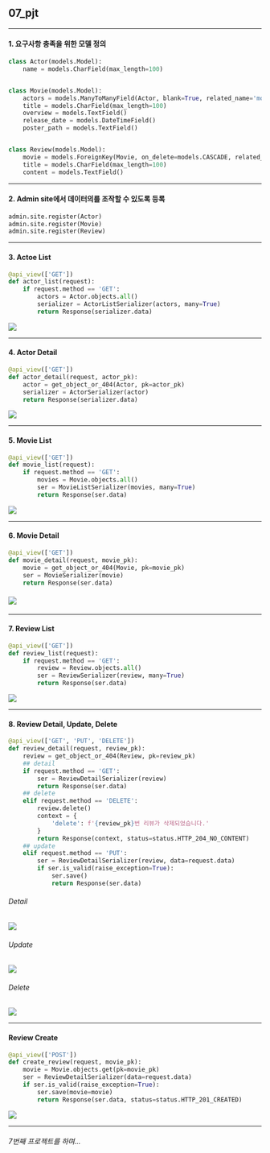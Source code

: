 ## 07_pjt

---

#### 1. 요구사항 충족을 위한 모델 정의

```python
class Actor(models.Model):
    name = models.CharField(max_length=100)


class Movie(models.Model):
    actors = models.ManyToManyField(Actor, blank=True, related_name='movies')
    title = models.CharField(max_length=100)
    overview = models.TextField()
    release_date = models.DateTimeField()
    poster_path = models.TextField()


class Review(models.Model):
    movie = models.ForeignKey(Movie, on_delete=models.CASCADE, related_name='movie')
    title = models.CharField(max_length=100)
    content = models.TextField()
```

---

#### 2. Admin site에서 데이터의를 조작할 수 있도록 등록

```python
admin.site.register(Actor)
admin.site.register(Movie)
admin.site.register(Review)
```

---

#### 3. Actoe List

```python
@api_view(['GET'])
def actor_list(request):
    if request.method == 'GET':
        actors = Actor.objects.all()
        serializer = ActorListSerializer(actors, many=True)
        return Response(serializer.data)
```

![](assets/73392cc4f3d17bf02c057f378e7efd6172923c9a.PNG)

---

#### 4. Actor Detail

```python
@api_view(['GET'])
def actor_detail(request, actor_pk):
    actor = get_object_or_404(Actor, pk=actor_pk)
    serializer = ActorSerializer(actor)
    return Response(serializer.data)
```

![](assets/997ffe73c2de22ff2af3b534e7b6b2ba236a28bb.PNG)

---

#### 5. Movie List

```python
@api_view(['GET'])
def movie_list(request):
    if request.method == 'GET':
        movies = Movie.objects.all()
        ser = MovieListSerializer(movies, many=True)
        return Response(ser.data)
```

![](assets/1d42e0818a521ad49ac479e43f0e99618d624f4c.PNG)

---

#### 6. Movie Detail

```python
@api_view(['GET'])
def movie_detail(request, movie_pk):
    movie = get_object_or_404(Movie, pk=movie_pk)
    ser = MovieSerializer(movie)
    return Response(ser.data)
```

#### ![](assets/8b620201aef53cc680df010b473365d6b6bb6b57.PNG)

---

#### 7. Review List

```python
@api_view(['GET'])
def review_list(request):
    if request.method == 'GET':
        review = Review.objects.all()
        ser = ReviewSerializer(review, many=True)
        return Response(ser.data)
```

![](assets/f28d9a91f3c15f52f3c60a115f2a8ba28a80f311.PNG)

---

#### 8. Review Detail, Update, Delete

```python
@api_view(['GET', 'PUT', 'DELETE'])
def review_detail(request, review_pk):
    review = get_object_or_404(Review, pk=review_pk)
    ## detail
    if request.method == 'GET':
        ser = ReviewDetailSerializer(review)
        return Response(ser.data)
    ## delete
    elif request.method == 'DELETE':
        review.delete()
        context = {
            'delete': f'{review_pk}번 리뷰가 삭제되었습니다.'
        }
        return Response(context, status=status.HTTP_204_NO_CONTENT)
    ## update
    elif request.method == 'PUT':
        ser = ReviewDetailSerializer(review, data=request.data)
        if ser.is_valid(raise_exception=True):
            ser.save()
            return Response(ser.data)
```

###### Detail

![](assets/118e0d0b6870491061169201813f8470c06c00eb.PNG)

###### Update

![](assets/8653f4447cf853f379fe29710c6f88e787c20f78.PNG)

###### Delete

![](assets/c6aa93999bccf884f5c5caa1734df0bfb87d9e95.PNG)

---

#### Review Create

```python
@api_view(['POST'])
def create_review(request, movie_pk):
    movie = Movie.objects.get(pk=movie_pk)
    ser = ReviewDetailSerializer(data=request.data)
    if ser.is_valid(raise_exception=True):
        ser.save(movie=movie)
        return Response(ser.data, status=status.HTTP_201_CREATED)
```

![](assets/d283fb3c834c4e86b0d960a4955ea83c2f7a1964.PNG)

---

###### 7번째 프로젝트를 하며...


